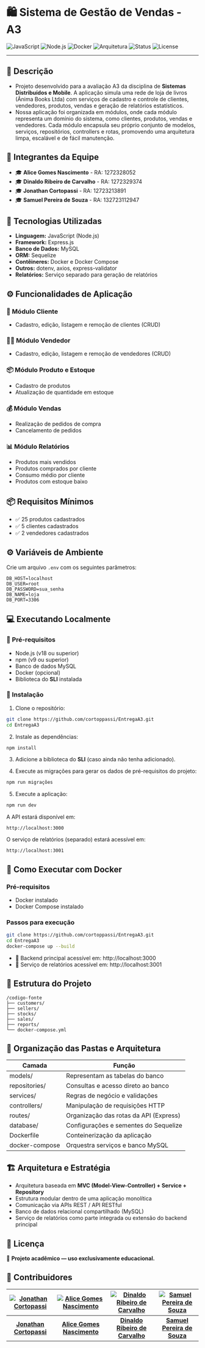 
# 🛍️ Sistema de Gestão de Vendas - A3

![JavaScript](https://img.shields.io/badge/JavaScript-ES6+-F7DF1E?logo=javascript&logoColor=black)
![Node.js](https://img.shields.io/badge/Node.js-18.x-brightgreen?logo=node.js)
![Docker](https://img.shields.io/badge/Docker-Ready-blue?logo=docker)
![Arquitetura](https://img.shields.io/badge/Arquitetura-Modular--Monolítica-blue)
![Status](https://img.shields.io/badge/Status-Em%20Desenvolvimento-yellow)
![License](https://img.shields.io/badge/license-Academic-lightgrey)

---

## 📝 Descrição

- Projeto desenvolvido para a avaliação A3 da disciplina de **Sistemas Distribuídos e Mobile**. A aplicação simula uma rede de loja de livros (Ânima Books Ltda) com serviços de cadastro e controle de clientes, vendedores, produtos, vendas e geração de relatórios estatísticos.
- Nossa aplicação foi organizada em módulos, onde cada módulo representa um domínio do sistema, como clientes, produtos, vendas e vendedores. Cada módulo encapsula seu próprio conjunto de modelos, serviços, repositórios, controllers e rotas, promovendo uma arquitetura limpa, escalável e de fácil manutenção.

## 👥 Integrantes da Equipe

- 🎓 **Alice Gomes Nascimento** - RA: 1272328052
- 🎓 **Dinaldo Ribeiro de Carvalho** - RA: 1272329374
- 🎓 **Jonathan Cortopassi** - RA: 12723213891
- 🎓 **Samuel Pereira de Souza** - RA: 132723112947

## 🧰 Tecnologias Utilizadas

- **Linguagem:** JavaScript (Node.js)
- **Framework:** Express.js
- **Banco de Dados:** MySQL
- **ORM:** Sequelize
- **Contêineres:** Docker e Docker Compose
- **Outros:** dotenv, axios, express-validator
- **Relatórios:** Serviço separado para geração de relatórios

## ⚙️ Funcionalidades de Aplicação

### 📁 Módulo Cliente
- Cadastro, edição, listagem e remoção de clientes (CRUD)

### 🧑‍💼 Módulo Vendedor
- Cadastro, edição, listagem e remoção de vendedores (CRUD)

### 📦 Módulo Produto e Estoque
- Cadastro de produtos
- Atualização de quantidade em estoque

### 💰 Módulo Vendas
- Realização de pedidos de compra
- Cancelamento de pedidos

### 📊 Módulo Relatórios
- Produtos mais vendidos
- Produtos comprados por cliente
- Consumo médio por cliente
- Produtos com estoque baixo

## 📦 Requisitos Mínimos

- ✅ 25 produtos cadastrados
- ✅ 5 clientes cadastrados
- ✅ 2 vendedores cadastrados

## ⚙️ Variáveis de Ambiente

Crie um arquivo `.env` com os seguintes parâmetros:

```env
DB_HOST=localhost
DB_USER=root
DB_PASSWORD=sua_senha
DB_NAME=loja
DB_PORT=3306
```

## 💻 Executando Localmente

### 🔧 Pré-requisitos

- Node.js (v18 ou superior)
- npm (v9 ou superior)
- Banco de dados MySQL
- Docker (opcional)
- Biblioteca do **SLI** instalada

### 🔨 Instalação

1. Clone o repositório:

```bash
git clone https://github.com/cortoppassi/EntregaA3.git
cd EntregaA3
```

2. Instale as dependências:

```bash
npm install
```

3. Adicione a biblioteca do **SLI** (caso ainda não tenha adicionado).

4. Execute as migrações para gerar os dados de pré-requisitos do projeto:

```bash
npm run migrações
```

5. Execute a aplicação:

```bash
npm run dev
```

A API estará disponível em:

```
http://localhost:3000
```

O serviço de relatórios (separado) estará acessível em:

```
http://localhost:3001
```

## 🐳 Como Executar com Docker

### Pré-requisitos

- Docker instalado
- Docker Compose instalado

### Passos para execução

```bash
git clone https://github.com/cortoppassi/EntregaA3.git
cd EntregaA3
docker-compose up --build
```

- 🔗 Backend principal acessível em: http://localhost:3000
- 🔗 Serviço de relatórios acessível em: http://localhost:3001

## 🧱 Estrutura do Projeto

```
/codigo-fonte
├── customers/
├── sellers/
├── stocks/
├── sales/
├── reports/
└── docker-compose.yml
```

## 🔧 Organização das Pastas e Arquitetura

| Camada          | Função                                          |
|-----------------|-------------------------------------------------|
| models/         | Representam as tabelas do banco                |
| repositories/   | Consultas e acesso direto ao banco             |
| services/       | Regras de negócio e validações                 |
| controllers/    | Manipulação de requisições HTTP                |
| routes/         | Organização das rotas da API (Express)         |
| database/       | Configurações e sementes do Sequelize          |
| Dockerfile      | Conteinerização da aplicação                   |
| docker-compose  | Orquestra serviços e banco MySQL               |

## 🏗️ Arquitetura e Estratégia

- Arquitetura baseada em **MVC (Model-View-Controller) + Service + Repository**
- Estrutura modular dentro de uma aplicação monolítica
- Comunicação via APIs REST / API RESTful
- Banco de dados relacional compartilhado (MySQL)
- Serviço de relatórios como parte integrada ou extensão do backend principal

## 📑 Licença

🚀 **Projeto acadêmico — uso exclusivamente educacional.**

## 👥 Contribuidores

| [![Jonathan Cortopassi](https://avatars.githubusercontent.com/cortoppassi)](https://github.com/cortoppassi) | [![Alice Gomes Nascimento](https://avatars.githubusercontent.com/Alicegomes04)](https://github.com/Alicegomes04) | [![Dinaldo Ribeiro de Carvalho](https://avatars.githubusercontent.com/Dinaldorc)](https://github.com/Dinaldorc) | [![Samuel Pereira de Souza](https://avatars.githubusercontent.com/smksouza)](https://github.com/smksouza) |
| :---: | :---: | :---: | :---: |
| **[Jonathan Cortopassi](https://github.com/cortoppassi)** | **[Alice Gomes Nascimento](https://github.com/Alicegomes04)** | **[Dinaldo Ribeiro de Carvalho](https://github.com/Dinaldorc)** | **[Samuel Pereira de Souza](https://github.com/smksouza)** |






